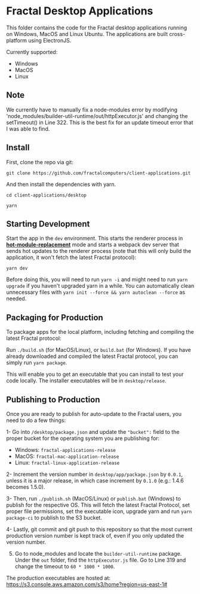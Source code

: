 # Fractal Desktop Applications

This folder contains the code for the Fractal desktop applications running on Windows, MacOS and Linux Ubuntu. The applications are built cross-platform using ElectronJS.

Currently supported:

-   Windows
-   MacOS
-   Linux

## Note

We currently have to manually fix a node-modules error by modifying 'node_modules/builder-util-runtime/out/httpExecutor.js' and changing the setTimeout() in Line 322. This is the best fix for an update timeout error that I was able to find.

## Install

First, clone the repo via git:

`git clone https://github.com/fractalcomputers/client-applications.git`

And then install the dependencies with yarn.

`cd client-applications/desktop`

`yarn`

## Starting Development

Start the app in the `dev` environment. This starts the renderer process in [**hot-module-replacement**](https://webpack.js.org/guides/hmr-react/) mode and starts a webpack dev server that sends hot updates to the renderer process (note that this will only build the application, it won't fetch the latest Fractal protocol):

`yarn dev`

Before doing this, you will need to run `yarn -i` and might need to run `yarn upgrade` if you haven't upgraded yarn in a while. You can automatically clean unnecessary files with `yarn init --force && yarn autoclean --force` as needed.

## Packaging for Production

To package apps for the local platform, including fetching and compiling the latest Fractal protocol:

Run `./build.sh` (for MacOS/Linux), or `build.bat` (for Windows). If you have already downloaded and compiled the latest Fractal protocol, you can simply run `yarn package`.

This will enable you to get an executable that you can install to test your code locally. The installer executables will be in `desktop/release`.

## Publishing to Production

Once you are ready to publish for auto-update to the Fractal users, you need to do a few things:

1- Go into `/desktop/package.json` and update the `"bucket":` field to the proper bucket for the operating system you are publishing for:

-   Windows: `fractal-applications-release`
-   MacOS: `fractal-mac-application-release`
-   Linux: `fractal-linux-application-release`

2- Increment the version number in `desktop/app/package.json` by `0.0.1`, unless it is a major release, in which case increment by `0.1.0` (e.g.: 1.4.6 becomes 1.5.0).

3- Then, run `./publish.sh` (MacOS/Linux) or `publish.bat` (Windows) to publish for the respective OS. This will fetch the latest Fractal Protocol, set proper file permissions, set the executable icon, upgrade yarn and run `yarn package-ci` to publish to the S3 bucket.

4- Lastly, git commit and git push to this repository so that the most current production version number is kept track of, even if you only updated the version number.

5.  Go to node_modules and locate the `builder-util-runtime` package. Under the `out` folder, find the `httpExecutor.js` file. Go to Line 319 and change the timeout to `60 * 1000 * 1000`.

The production executables are hosted at: https://s3.console.aws.amazon.com/s3/home?region=us-east-1#
